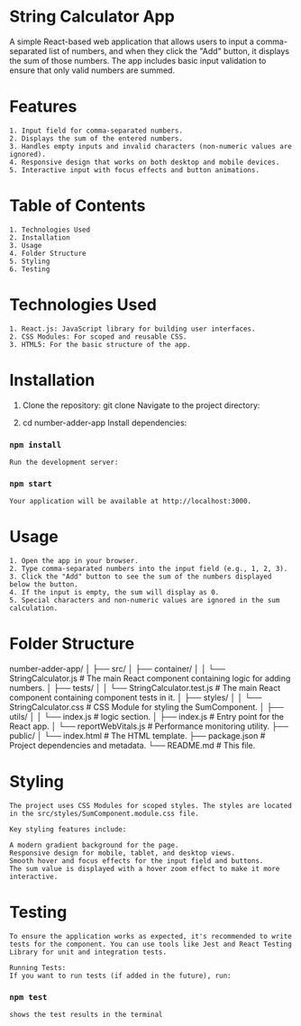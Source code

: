 # String Calculator App
A simple React-based web application that allows users to input a comma-separated list of numbers, and when they click the "Add" button, it displays the sum of those numbers. The app includes basic input validation to ensure that only valid numbers are summed.

# Features
    1. Input field for comma-separated numbers.
    2. Displays the sum of the entered numbers.
    3. Handles empty inputs and invalid characters (non-numeric values are ignored).
    4. Responsive design that works on both desktop and mobile devices.
    5. Interactive input with focus effects and button animations.

# Table of Contents
    1. Technologies Used
    2. Installation
    3. Usage
    4. Folder Structure
    5. Styling
    6. Testing

# Technologies Used
    1. React.js: JavaScript library for building user interfaces.
    2. CSS Modules: For scoped and reusable CSS.
    3. HTML5: For the basic structure of the app.

# Installation
1. Clone the repository:
    git clone <repository-url>
    Navigate to the project directory:

2. cd number-adder-app
    Install dependencies:

### `npm install`
    Run the development server:

### `npm start`
    Your application will be available at http://localhost:3000.



# Usage
    1. Open the app in your browser.
    2. Type comma-separated numbers into the input field (e.g., 1, 2, 3).
    3. Click the "Add" button to see the sum of the numbers displayed below the button.
    4. If the input is empty, the sum will display as 0.
    5. Special characters and non-numeric values are ignored in the sum calculation.

# Folder Structure
number-adder-app/
│
├── src/
│   ├── container/
│   │   └── StringCalculator.js        # The main React component containing logic for adding numbers.
│   ├── tests/
│   │   └── StringCalculator.test.js   # The main React component containing component tests in it.
│   ├── styles/
│   │   └── StringCalculator.css   # CSS Module for styling the SumComponent.
│   ├── utils/
│   │   └── index.js               # logic section.
│   ├── index.js                   # Entry point for the React app.
│   └── reportWebVitals.js         # Performance monitoring utility.
├── public/
│   └── index.html                 # The HTML template.
├── package.json                   # Project dependencies and metadata.
└── README.md                      # This file.


# Styling
    The project uses CSS Modules for scoped styles. The styles are located in the src/styles/SumComponent.module.css file.

    Key styling features include:

    A modern gradient background for the page.
    Responsive design for mobile, tablet, and desktop views.
    Smooth hover and focus effects for the input field and buttons.
    The sum value is displayed with a hover zoom effect to make it more interactive.


# Testing
    To ensure the application works as expected, it's recommended to write tests for the component. You can use tools like Jest and React Testing Library for unit and integration tests.

    Running Tests:
    If you want to run tests (if added in the future), run:

### `npm test`
    shows the test results in the terminal
